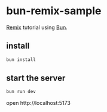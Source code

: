 # bun-remix-sample

[Remix](https://remix.run/) tutorial using [Bun](https://bun.sh/).

## install

```bash
bun install
```

## start the server

```bash
bun run dev
```

open http://localhost:5173
